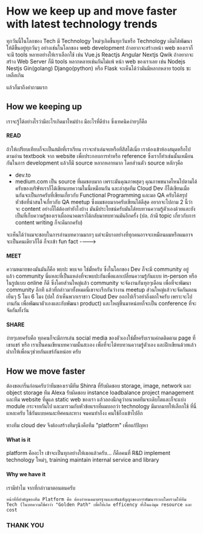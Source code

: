 # How we keep up and move faster with latest technology trends

ทุกวันนี้ในโลกของ Tech มี Technology ใหม่ๆเกิดขึ้นทุกวันหรือ Technology เดิมได้พัฒนาให้ดีขึ้นอยู่ทุกวันๆ อย่างเช่นในโลกของ  web development ถ้าอยากจะสร้างหน้า web ของเราก็จะมี tools หลายอย่างให้เราเลือกใช้ เช่น Vue.js Reactjs Angular Nextjs Qwik  ถ้าอยากจะสร้าง Web Server ก็มี tools หลากหลายเช่นกันไม่แพ้ หน้า web ของเราเลย  เช่น Nodejs Nestjs Gin(golang) Django(python) หรือ Flask
จะเห็นได้ว่ามันมีหลากหลาย tools ซะเหลือเกิน 

แล้วก็มาถึงคำถามแรก

## How we keeping up

เราจะรู้ได้อย่างไรว่ามีอะไรเกิดมาใหม่บ้าง มีอะไรที่ดีบ้าง ซึ่งเทคนิคง่ายๆก็คือ

#### READ
ถ้าให้เปรียบเทียบก็จะเป็นสมัยที่เราเรียน เราจะทำเล่มจบหรือทีสิสได้เนี่ย เราต้องเข้าห้องสมุดหรือไปตามอ่าน textbook จาก website เพื่อประกอบการทำหรือ reference ซึ่งเราก็ทำเช่นนั้นเหมือนกันในการ development แล้วก็มี source หลากหลายมาก โดยส่วนตัว source หลักๆคือ
- dev.to
- medium.com
   เป็น source ที่ผมชอบมาก เพราะมันคุณภาพสุดๆ คุณภาพขนาดไหนไปตามได้ครับของบริษัทเราก็ได้เขียนบทความในนี้เหมือนกัน และล่าสุดทีม Cloud Dev ก็ได้เขียนเมือนกันจะเป็นกรครับที่เขียนเกี่ยวกับ Functional Programming และมอ QA ครับได้สรุปหัวข้อที่น่าสนใจเกี่ยวกับ QA meetup ซึ่งผมชอบมากครับเขียนได้ดีสุด อยากจะไปถาม 2 นี้ว่า จะ content อย่างงี้ได้ต้องทำยังไงบ้าง มันมีประโยชน์ครับมันได้ทบทวนความรู้ตัวเองด้วยและยังเป็นที่เก็บความรู้ของเราเผื่ออนาคตเราได้กลับมาทบทวนมันอีกครั้ง  (ปล. ถ้ามี topic เกี่ยวกับการ content writing ก็จะดีมากครับ)

จะเห็นได้ว่าผมจะชอบในการอ่านบทความมากๆ แต่จะมีบางอย่างที่ทุกคนอาจจะเหมือนผมหรือผมอาจจะเป็นคนเดียวก็ได้ ก็จะเข้า fun fact ---->

#### MEET
ความหมายของมันมันก็คือ พบปะ พบเจอ ใช่มั้ยครับ ซึ่งในโลกของ Dev ก็จะมี community อยู่ แล้ว community นี่แหละที่เป็นแหล่งที่จะพบปะกันเพื่อแลกเปลี่ยนความรู้กันแบบ in-person หรือในรูปแบบ online ก็ดี ซึ่งโดยส่วนใหญ่แล้ว community จะจัดงานกันทุกๆเดือน เพื่อที่จะพัฒนา community อีกที
แล้วที่กล่าวมาทั้งหมดนี่เขาจะเรีกกันว่างาน meetup ส่วนใหญ่แล้วจะจัดกันตอนเย็นๆ 5 โมง 6 โมง (ปลใ ถ้าเห็นพวกเราชาว Cloud Dev ออกไปเร็วอย่าถึ่งตกใจครับ เพราะจะไปงานกัน เพื่อพัฒนาตัวเองและกับพัฒนา product) และใหญ่ขึ้นมาหน่อยก็จะเป็น conference ที่จะจัดกันทั้งวัน

#### SHARE
ง่ายๆเลยครับคือ ทุกคนก็จะมีการเล่น social media ของตัวเองใช่มั้ยครับเราแค่กดติดตาม page ที่เขาแชร์
หรือ เราเป็นคนเขียนบทความนั้นสะเอง เพื่อที่จะได้ทบทวนความรู้ตัวเอง และฝึกเขียนด้วยแล้วฝากให้เพื่อนๆช่วยกันแชร์กันหน่อย ครับ


## How we move faster
ต้องขอเกริ่นก่อนครับว่าทีมของเรามีทีม Shinra ที่รับผิดชอบ storage, image, network และ object storage ทีม Alexa รับผิดชอบ instance loadbalance project management และทีม website ที่ดูแล static web ของเรา แล้วลองนึกดูว่าอนาคตทีมจะเดิบโตและก็จะแบ่ง module กระจายกันไป และมารวมกับหัวข้อแรกที่ผมบอกว่า technology มีมากมายให้เลือกใช้ ที่นี่แหละครับ ใช้กันแบบคนละทิศคนละทาง จนคนทำก็งง คนใช้ก็งงเข้าไปอีก

ทางทีม cloud dev จึงต้องสร้างทีมๆนึงคือทีม "platform" เพื่อแก้ปัญหา

#### What is it
platform คืออะไร เข้าจะเป็นทุกอย่างให้เธอแล้วครับ... ก็คือคนที่ R&D implement technology ใหม่ๆ, training maintain internal service and library

#### Why we have it
เรามีทำไม จากที่กล่าวมาตอนตนครับ
```ad-quote
หน้าที่ที่สำคัญของทีม Platform คือ ต้องกำหนดมาตรฐานและพันธสัญญาของการพัฒนาระบบโดยรวมให้ทีม Tech (ในบทความใช้คำว่า "Golden Path" เพื่อให้เกิด efficency ทั้งในแง่มุม resource และ cost
```

### THANK YOU